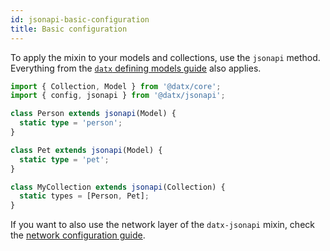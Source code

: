 ```yaml
---
id: jsonapi-basic-configuration
title: Basic configuration
---
```


To apply the mixin to your models and collections, use the `jsonapi` method. Everything from the [`datx` defining models guide](defining-models) also applies.

```typescript
import { Collection, Model } from '@datx/core';
import { config, jsonapi } from '@datx/jsonapi';

class Person extends jsonapi(Model) {
  static type = 'person';
}

class Pet extends jsonapi(Model) {
  static type = 'pet';
}

class MyCollection extends jsonapi(Collection) {
  static types = [Person, Pet];
}
```

If you want to also use the network layer of the `datx-jsonapi` mixin, check the [network configuration guide](jsonapi-network-configuration).
